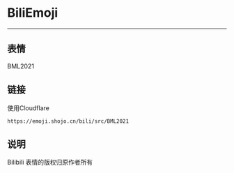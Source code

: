# BiliEmoji
---
## 表情
BML2021
## 链接
使用Cloudflare
```
https://emoji.shojo.cn/bili/src/BML2021
```
## 说明
Bilibili 表情的版权归原作者所有
